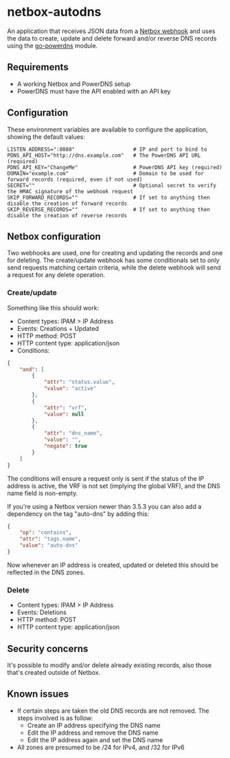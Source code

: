 # netbox-autodns

An application that receives JSON data from a [Netbox webhook](https://demo.netbox.dev/static/docs/additional-features/webhooks/) and uses the data to create, update and delete forward and/or reverse DNS records using the [go-powerdns](https://github.com/joeig/go-powerdns) module.

## Requirements

- A working Netbox and PowerDNS setup
- PowerDNS must have the API enabled with an API key

## Configuration

These environment variables are available to configure the application, showing the default values:

```
LISTEN_ADDRESS=":8080"                   # IP and port to bind to
PDNS_API_HOST="http://dns.example.com"   # The PowerDNS API URL (required)
PDNS_API_KEY="ChangeMe"                  # PowerDNS API key (required)
DOMAIN="example.com"                     # Domain to be used for forward records (required, even if not used)
SECRET=""                                # Optional secret to verify the HMAC signature of the webhook request
SKIP_FORWARD_RECORDS=""                  # If set to anything then disable the creation of forward records
SKIP_REVERSE_RECORDS=""                  # If set to anything then disable the creation of reverse records
```

## Netbox configuration

Two webhooks are used, one for creating and updating the records and one for deleting. The create/update webhook has some conditionals set to only send requests matching certain criteria, while the delete webhook will send a request for any delete operation.

### Create/update

Something like this should work:

- Content types: IPAM > IP Address
- Events: Creations + Updated
- HTTP method: POST
- HTTP content type: application/json
- Conditions:
```json
{
	"and": [
		{
			"attr": "status.value",
			"value": "active"
		},
		{
			"attr": "vrf",
			"value": null
		},
		{
			"attr": "dns_name",
			"value": "",
			"negate": true
		}
	]
}
```

The conditions will ensure a request only is sent if the status of the IP address is active, the VRF is not set (implying the global VRF), and the DNS name field is non-empty.

If you're using a Netbox version newer than 3.5.3 you can also add a dependency on the tag "auto-dns" by adding this:
```json
{
	"op": "contains",
	"attr": "tags.name",
	"value": "auto-dns"
}
```

Now whenever an IP address is created, updated or deleted this should be reflected in the DNS zones.

### Delete

- Content types: IPAM > IP Address
- Events: Deletions
- HTTP method: POST
- HTTP content type: application/json

## Security concerns

It's possible to modify and/or delete already existing records, also those that's created outside of Netbox.

## Known issues

- If certain steps are taken the old DNS records are not removed. The steps involved is as follow:
    - Create an IP address specifying the DNS name
    - Edit the IP address and remove the DNS name
    - Edit the IP address again and set the DNS name
- All zones are presumed to be /24 for IPv4, and /32 for IPv6
